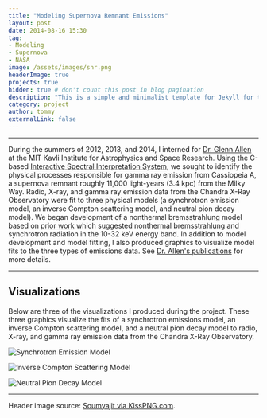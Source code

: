 ```yaml
---
title: "Modeling Supernova Remnant Emissions"
layout: post
date: 2014-08-16 15:30
tag: 
- Modeling
- Supernova
- NASA
image: /assets/images/snr.png
headerImage: true
projects: true
hidden: true # don't count this post in blog pagination
description: "This is a simple and minimalist template for Jekyll for those who likes to eat noodles."
category: project
author: tommy
externalLink: false
---
```


---


During the summers of 2012, 2013, and 2014, I interned for <a href="https://space.mit.edu/~gea/">Dr. Glenn Allen</a> at the MIT Kavli Institute for Astrophysics and Space Research. Using the C-based <a href="https://space.mit.edu/asc/isis/">Interactive Spectral Interpretation System</a>, we sought to identify the physical processes responsible for gamma ray emission from Cassiopeia A, a supernova remnant roughly 11,000 light-years (3.4 kpc) from the Milky Way. Radio, X-ray, and gamma ray emission data from the Chandra X-Ray Observatory were fit to three physical models (a synchrotron emission model, an inverse Compton scattering model, and neutral pion decay model). We began development of a nonthermal bremsstrahlung model based on  <a href="https://arxiv.org/abs/0709.4049">prior work</a> which suggested nonthermal bremsstrahlung and synchrotron radiation in the 10-32 keV energy band. In addition to model development and model fitting, I also produced graphics to visualize model fits to the three types of emissions data. See <a href="https://arxiv.org/search/astro-ph?searchtype=author&query=Allen%2C+G+E">Dr. Allen's publications</a> for more details.

---

## Visualizations

Below are three of the visualizations I produced during the project. These three graphics visualize the fits of a synchrotron emissions model, an inverse Compton scattering model, and a neutral pion decay model to radio, X-ray, and gamma ray emission data from the Chandra X-Ray Observatory. 

![Synchrotron Emission Model]({{site.base_url}}/assets/images/synchrotron_model.png)

![Inverse Compton Scattering Model]({{site.base_url}}/assets/images/inverse_compton_model.png)

![Neutral Pion Decay Model]({{site.base_url}}/assets/images/npd_model.png)

---

Header image source: <a href="https://www.kisspng.com/png-supernova-explosion-clip-art-super-clipart-1372846/">Soumyajit via KissPNG.com</a>.
